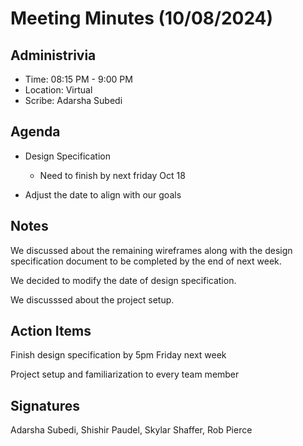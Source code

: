 # Meeting Minutes (10/08/2024)

## Administrivia
<!-- The scribe is the person taking the _notes_. This is encouraged to be a single person to reduce problems. -->
* Time: 08:15 PM - 9:00 PM
* Location: Virtual
* Scribe: Adarsha Subedi

## Agenda
* Design Specification
  * Need to finish by next friday Oct 18

* Adjust the date to align with our goals

## Notes
We discussed about the remaining wireframes along with the design specification document to be completed by the end of next week.

We decided to modify the date of design specification.

We discusssed about the project setup.

## Action Items
Finish design specification by 5pm Friday next week

Project setup and familiarization to every team member

## Signatures
<!-- Add signatures on 10/11/2024 -->
Adarsha Subedi, Shishir Paudel, Skylar Shaffer, Rob Pierce
